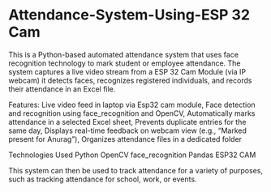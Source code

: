 # Attendance-System-Using-ESP 32 Cam 
This is a Python-based automated attendance system that uses face recognition technology to mark student or employee attendance. The system captures a live video stream from a ESP 32 Cam Module (via IP webcam) it detects faces, recognizes registered individuals, and records their attendance in an Excel file. 

Features:
Live video feed in laptop via Esp32 cam module, 
Face detection and recognition using face_recognition and OpenCV,
Automatically marks attendance in a selected Excel sheet,
Prevents duplicate entries for the same day,
Displays real-time feedback on webcam view (e.g., “Marked present for Anurag”),
Organizes attendance files in a dedicated folder

Technologies Used
Python
OpenCV
face_recognition
Pandas
ESP32 CAM

This system  can then be used to track attendance for a variety of  purposes, such as tracking attendance for school, work,  or events.
